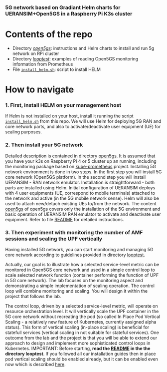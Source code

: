 ### 5G network based on Gradiant Helm charts for UERANSIM+Open5GS in a Raspberry Pi K3s cluster

# Contents of the repo

- Directory [_open5gs_](./open5gs): instructions and Helm charts to install and run 5g network on RPi cluster
- Directory [_looptest_](./looptest): examples of reading Open5GS monitoring information from Prometheus
- File [`install_helm.sh`](./install_helm.sh): script to install HELM

# How to navigate

### 1. First, install HELM on your management host

If Helm is not installed on your host, install it running the script [`install_helm.sh`](./install_helm.sh) from this repo. We will use Helm for deploying 5G RAN and core network parts, and also to activate/deactivate user equipment (UE) for scaling purposes.

### 2. Then install your 5G network

Detailed description is contained in directory [open5gs](./open5gs). It is assumed that you have your k3s on Raspberry Pi 4 or 5 cluster up an running, including the monitoring package based on [kube-prometheus](https://github.com/prometheus-operator/kube-prometheus) project. Installing 5G network environment is done in two steps. In the first step you will install 5G core network (Open5GS platform). In the second step you will install UERANSIM - RAN network emulator. Installation is straightforward - both parts are installed using Helm. Initial configuration of UERANSIM deploys with 4 user equipments (UE, correspond to mobile terminals) attached to the network and active (in the 5G mobile network sense). Helm will also be used to attach new/detach existing UEs to/from the network. The content [open5gs](./open5gs) of open5gs covers only the installation of the 5G environment and basic operation of UERANSIM RAN emulator to activate and deactivate user equipment. Refer to file [README](...) for detailed instructions. 

### 3. Then experiment with monitoring the number of AMF sessions and scaling the UPF vertically

Having installed 5G network, you can start monitoring and managing 5G core network according to guidelines provided in directory [looptest](./looptest).

Actually, our goal is to illustrate how a selected service-level metric can be monitored in Open5GS core network and used in a simple control loop to scale selected network function (container performing the function of UPF in 5G core network). The lab focuses on the monitoring aspect and demonstrating a simple implementation of scaling operation. The control loop will combine monitoring and scaling. You will design it within the project that follows the lab.

The control loop, driven by a selected service-level metric, will operate on resource orchestration level. It will vertically scale the UPF container in the 5G core network without recreating the pod (so called In Place Pod Vertical Scaling - a relatively new feature of Kubernetes, currently assigned alpha status). This form of vertical scaling (in-place scaling) is beneficial for statefull services (vertical scaling in not suitable for stateful services). One outcome from the lab and the project is that you will be able to extend our approach to design and implement more sophisticated control loops in Kubernetes. IMPORTANT: Before starting, **read the [README](./looptest/README.md) in the the directory looptest**. If you followed all our installation guides then in place pod vertical scaling should be enabled already, but it can be enabled even now which is described [here](./looptest/README.md#README.md#1-enabling-inplacepodverticalscaling).

